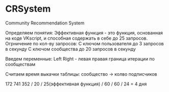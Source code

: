 # CRSystem
Community Recommendation System

Определяем понятия:
Эффективная функция - это функция, основанная на коде VKscript, и способная содержать в себе до 25 запросов.
Огрничение по кол-ву запросов:
С ключом пользователя до 3 запросов в секунду
С ключом сообщества до 20 запросов в секунду

Введем переменные:
Left Right - левая правая граница итерации по сообществам

Считаем время выкачки таблицы: сообщество -> колво подписчиков

172 741 352 / 20 / 25(эффективная функция) / 60 / 60 / 24 = 4 дня
